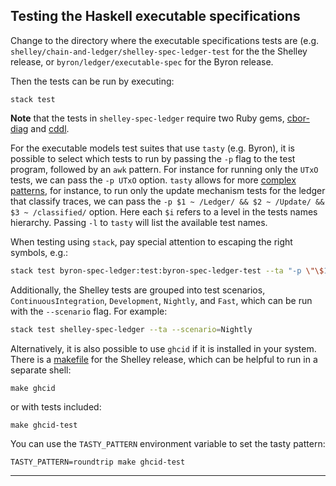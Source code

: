## Testing the Haskell executable specifications

Change to the directory where the executable specifications tests are (e.g. `shelley/chain-and-ledger/shelley-spec-ledger-test` for the the Shelley release, or `byron/ledger/executable-spec` for the Byron release.

Then the tests can be run by executing:

```shell
stack test
```

**Note** that the tests in `shelley-spec-ledger` require two Ruby gems,
[cbor-diag](https://rubygems.org/gems/cbor-diag) and
[cddl](https://rubygems.org/gems/cddl).

For the executable models test suites that use `tasty` (e.g. Byron), it is possible to select which
tests to run by passing the `-p` flag to the test program, followed by an `awk` pattern. For
instance for running only the `UTxO` tests, we can pass the `-p UTxO` option. `tasty` allows for
more [complex patterns](https://github.com/feuerbach/tasty#patterns), for instance, to run only the
update mechanism tests for the ledger that classify traces, we can pass the `-p $1 ~ /Ledger/ && $2
~ /Update/ && $3 ~ /classified/` option. Here each `$i` refers to a level in the tests names
hierarchy. Passing `-l` to `tasty` will list the available test names.

When testing using `stack`, pay special attention to escaping the right symbols, e.g.:

```sh
stack test byron-spec-ledger:test:byron-spec-ledger-test --ta "-p \"\$1 ~ /Ledger/ \&\& \$2 ~ /Update/ \&\& \$3 ~ /classified/\""
```

Additionally, the Shelley tests are grouped into test scenarios,
`ContinuousIntegration`, `Development`, `Nightly`, and `Fast`,
which can be run with the `--scenario` flag. For example:

```sh
stack test shelley-spec-ledger --ta --scenario=Nightly
```

Alternatively, it is also possible to use `ghcid` if it is installed in your system. There is a [makefile](https://github.com/input-output-hk/cardano-ledger-specs/blob/master/shelley/chain-and-ledger/Makefile) for the Shelley release, which can be helpful to run in a separate shell:

```shell
make ghcid
```

or with tests included:

```shell
make ghcid-test
```

You can use the `TASTY_PATTERN` environment variable to set the tasty pattern:

```shell
TASTY_PATTERN=roundtrip make ghcid-test
```

---
